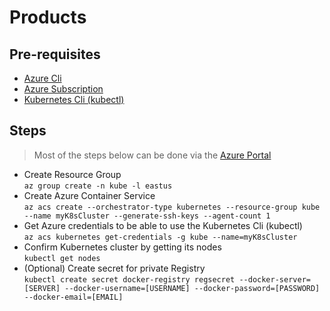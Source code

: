 # Products

## Pre-requisites  
* [Azure Cli](https://docs.microsoft.com/en-us/cli/azure/install-azure-cli?view=azure-cli-latest)  
* [Azure Subscription](https://account.windowsazure.com/Subscriptions )  
* [Kubernetes Cli (kubectl)](https://kubernetes.io/docs/tasks/tools/install-kubectl/)

## Steps  
> Most of the steps below can be done via the [Azure Portal](https://portal.azure.com)  
* Create Resource Group  
`az group create -n kube -l eastus`   
* Create Azure Container Service  
`az acs create --orchestrator-type kubernetes --resource-group kube --name myK8sCluster --generate-ssh-keys --agent-count 1`  
* Get Azure credentials to be able to use the Kubernetes Cli (kubectl)  
`az acs kubernetes get-credentials -g kube --name=myK8sCluster`  
* Confirm Kubernetes cluster by getting its nodes  
`kubectl get nodes`  
* (Optional) Create secret for private Registry  
`kubectl create secret docker-registry regsecret --docker-server=[SERVER] --docker-username=[USERNAME] --docker-password=[PASSWORD] --docker-email=[EMAIL]`  
